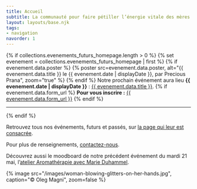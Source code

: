 ```yaml
---
title: Accueil
subtitle: La communauté pour faire pétiller l’énergie vitale des mères actives
layout: layouts/base.njk
tags:
- navigation
navorder: 1
---
```


{% if collections.evenements_futurs_homepage.length > 0 %}
  {% set evenement = collections.evenements_futurs_homepage | first %}
  {% if evenement.data.poster %}
{% poster src=evenement.data.poster, alt="{{ evenement.data.title }} le {{ evenement.date | displayDate }}, par Precious Prana", zoom="true" %}
  {% endif %}
Notre prochain événement aura lieu <strong>{{ evenement.date | displayDate }}</strong> : <a href="{{ evenement.url }}">{{ evenement.data.title }}</a>.
  {% if evenement.data.form_url %}
<strong>Pour vous inscrire :</strong> <a href="{{ evenement.data.form_url }}">{{ evenement.data.form_url }}</a>
  {% endif %}
<hr>
{% endif %}

Retrouvez tous nos événements, futurs et passés, sur [la page qui leur est consacrée](/evenements/).

Pour plus de renseignements, [contactez-nous](/contact/).

Découvrez aussi le moodboard de notre précédent événement du mardi 21 mai, l’[atelier Aromathérapie avec Marie Duhammel](/evenements/2019/05/21/atelier-aromatherapie/).

{% image src="/images/woman-blowing-glitters-on-her-hands.jpg", caption="© Oleg Magni", zoom=false %}